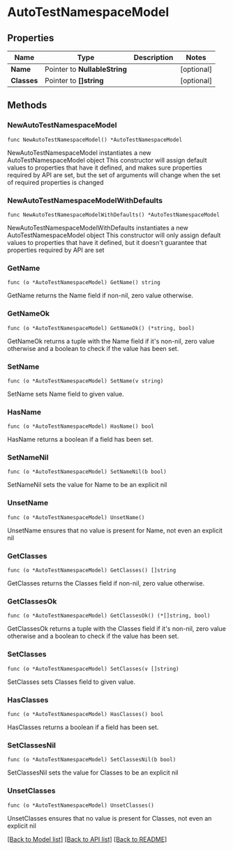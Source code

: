 # AutoTestNamespaceModel

## Properties

Name | Type | Description | Notes
------------ | ------------- | ------------- | -------------
**Name** | Pointer to **NullableString** |  | [optional] 
**Classes** | Pointer to **[]string** |  | [optional] 

## Methods

### NewAutoTestNamespaceModel

`func NewAutoTestNamespaceModel() *AutoTestNamespaceModel`

NewAutoTestNamespaceModel instantiates a new AutoTestNamespaceModel object
This constructor will assign default values to properties that have it defined,
and makes sure properties required by API are set, but the set of arguments
will change when the set of required properties is changed

### NewAutoTestNamespaceModelWithDefaults

`func NewAutoTestNamespaceModelWithDefaults() *AutoTestNamespaceModel`

NewAutoTestNamespaceModelWithDefaults instantiates a new AutoTestNamespaceModel object
This constructor will only assign default values to properties that have it defined,
but it doesn't guarantee that properties required by API are set

### GetName

`func (o *AutoTestNamespaceModel) GetName() string`

GetName returns the Name field if non-nil, zero value otherwise.

### GetNameOk

`func (o *AutoTestNamespaceModel) GetNameOk() (*string, bool)`

GetNameOk returns a tuple with the Name field if it's non-nil, zero value otherwise
and a boolean to check if the value has been set.

### SetName

`func (o *AutoTestNamespaceModel) SetName(v string)`

SetName sets Name field to given value.

### HasName

`func (o *AutoTestNamespaceModel) HasName() bool`

HasName returns a boolean if a field has been set.

### SetNameNil

`func (o *AutoTestNamespaceModel) SetNameNil(b bool)`

 SetNameNil sets the value for Name to be an explicit nil

### UnsetName
`func (o *AutoTestNamespaceModel) UnsetName()`

UnsetName ensures that no value is present for Name, not even an explicit nil
### GetClasses

`func (o *AutoTestNamespaceModel) GetClasses() []string`

GetClasses returns the Classes field if non-nil, zero value otherwise.

### GetClassesOk

`func (o *AutoTestNamespaceModel) GetClassesOk() (*[]string, bool)`

GetClassesOk returns a tuple with the Classes field if it's non-nil, zero value otherwise
and a boolean to check if the value has been set.

### SetClasses

`func (o *AutoTestNamespaceModel) SetClasses(v []string)`

SetClasses sets Classes field to given value.

### HasClasses

`func (o *AutoTestNamespaceModel) HasClasses() bool`

HasClasses returns a boolean if a field has been set.

### SetClassesNil

`func (o *AutoTestNamespaceModel) SetClassesNil(b bool)`

 SetClassesNil sets the value for Classes to be an explicit nil

### UnsetClasses
`func (o *AutoTestNamespaceModel) UnsetClasses()`

UnsetClasses ensures that no value is present for Classes, not even an explicit nil

[[Back to Model list]](../README.md#documentation-for-models) [[Back to API list]](../README.md#documentation-for-api-endpoints) [[Back to README]](../README.md)



